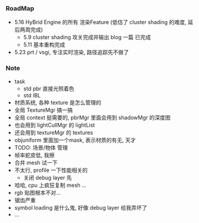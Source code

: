 ### RoadMap

* 5.16 HyBrid Engine 的所有 渲染Feature (低估了 cluster shading 的难度, 延后两周完成)
  * 5.9 cluster shading 攻关完成并输出 blog 一篇 已完成
  * 5.11 基本重构完成 
* 5.23 prt / vsgi, 专注实时渲染, 路径追踪先不做了

### Note 

* task
  * std pbr 直接光照着色
  * std IBL
* 材质系统, 各种 texture 是怎么管理的
* 全局 TextureMgr 搞一搞
* 全局 context 挺需要的, pbrMgr 里面会用到 shadowMgr 的深度图
* 也会用到 lightCullMgr 的 lightList
* 还会用到 textureMgr 的 textures
* objuniform 里面加一个mask, 表示材质的有无, 天才
* TODO: 场景/物体 管理
* 帧率蛇皮低, 我擦
* 合并 mesh 试一下
* 不太行, profile 一下性能相关的
  * 关闭 debug layer 先
* 哈哈, cpu 上疯狂复制 mesh ...
* rgb 贴图根本不对...
* 锯齿严重
* symbol loading 是什么鬼, 好像 debug layer 给我弄坏了
* ...